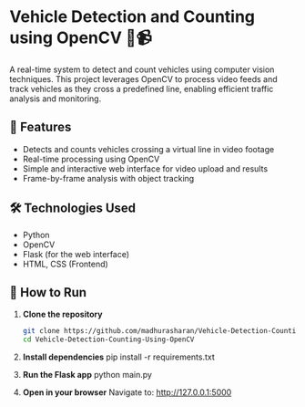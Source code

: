 # Vehicle Detection and Counting using OpenCV 🚗📹

A real-time system to detect and count vehicles using computer vision techniques. This project leverages OpenCV to process video feeds and track vehicles as they cross a predefined line, enabling efficient traffic analysis and monitoring.

## 🚀 Features

- Detects and counts vehicles crossing a virtual line in video footage
- Real-time processing using OpenCV
- Simple and interactive web interface for video upload and results
- Frame-by-frame analysis with object tracking

## 🛠️ Technologies Used

- Python
- OpenCV
- Flask (for the web interface)
- HTML, CSS (Frontend)

## 🧪 How to Run

1. **Clone the repository**
   ```bash
   git clone https://github.com/madhurasharan/Vehicle-Detection-Counting-Using-OpenCV.git
   cd Vehicle-Detection-Counting-Using-OpenCV

2. **Install dependencies**
   pip install -r requirements.txt

3. **Run the Flask app**
   python main.py
4. **Open in your browser**
   Navigate to: http://127.0.0.1:5000